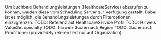 Um buchbare Behandlungsleistungen (HealthcareService) abzurufen zu können, werden diese vom Scheduling Server zur Verfügung gestellt. Dabei ist es möglich, die Behandlungsleistungen durch Filteroptionen einzugrenzen.
TODO: Referenz auf HealthcareService Profil
TODO: Hinweis ValueSet specialty
TODO: Hinweis Suche nach Region
TODO: Suche nach Practitioner (providedBy referenziert nur auf Organization)